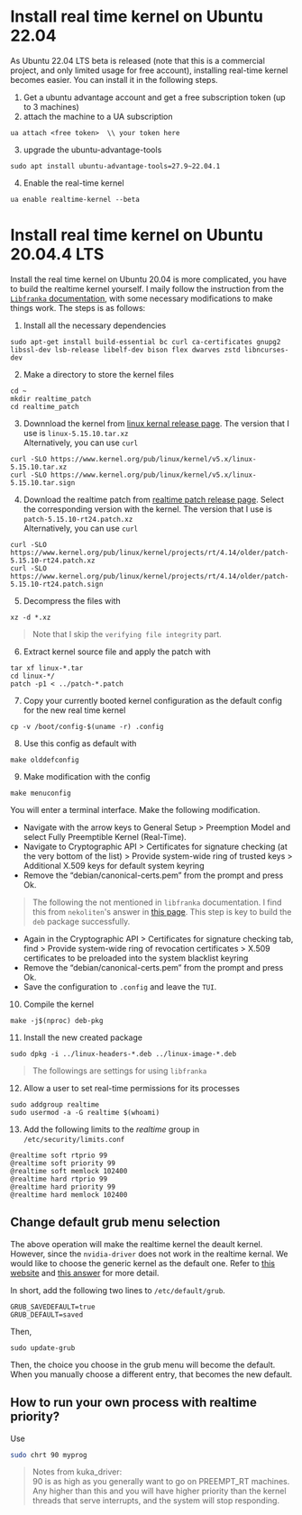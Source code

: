 # Install real time kernel on Ubuntu 22.04
As Ubuntu 22.04 LTS beta is released (note that this is a commercial project, and only limited usage for free account), installing real-time kernel becomes easier. You can install it in the following steps. 

1. Get a ubuntu advantage account and get a free subscription token (up to 3 machines)
2. attach the machine to a UA subscription
```
ua attach <free token>  \\ your token here
```
3. upgrade the ubuntu-advantage-tools
```
sudo apt install ubuntu-advantage-tools=27.9~22.04.1
```
4. Enable the real-time kernel 
```
ua enable realtime-kernel --beta
```

# Install real time kernel on Ubuntu 20.04.4 LTS 
Install the real time kernel on Ubuntu 20.04 is more complicated, you have to build the realtime kernel yourself. I maily follow the instruction from the [`Libfranka` documentation](https://frankaemika.github.io/docs/installation_linux.html), with some necessary modifications to make things work.
The steps is as follows:
1. Install all the necessary dependencies
```
sudo apt-get install build-essential bc curl ca-certificates gnupg2 libssl-dev lsb-release libelf-dev bison flex dwarves zstd libncurses-dev
```
2. Make a directory to store the kernel files
```
cd ~
mkdir realtime_patch
cd realtime_patch
```
3. Downnload the kernel from [linux kernal release page](https://mirrors.edge.kernel.org/pub/linux/kernel/v5.x/). The version that I use is `linux-5.15.10.tar.xz` <br>
Alternatively, you can use `curl`
```
curl -SLO https://www.kernel.org/pub/linux/kernel/v5.x/linux-5.15.10.tar.xz
curl -SLO https://www.kernel.org/pub/linux/kernel/v5.x/linux-5.15.10.tar.sign
```
4. Download the realtime patch from [realtime patch release page](https://mirrors.edge.kernel.org/pub/linux/kernel/projects/rt/). Select the corresponding version with the kernel. The version that I use is `patch-5.15.10-rt24.patch.xz` <br>
Alternatively, you can use `curl`
```
curl -SLO https://www.kernel.org/pub/linux/kernel/projects/rt/4.14/older/patch-5.15.10-rt24.patch.xz
curl -SLO https://www.kernel.org/pub/linux/kernel/projects/rt/4.14/older/patch-5.15.10-rt24.patch.sign
```
5. Decompress the files with 
```
xz -d *.xz
```
> Note that I skip the `verifying file integrity` part.
6. Extract kernel source file and apply the patch with
```
tar xf linux-*.tar
cd linux-*/
patch -p1 < ../patch-*.patch
```
7. Copy your currently booted kernel configuration as the default config for the new real time kernel
```
cp -v /boot/config-$(uname -r) .config
```
8. Use this config as default with
```
make olddefconfig
```
9. Make modification with the config
```
make menuconfig
```
You will enter a terminal interface. Make the following modification.
- Navigate with the arrow keys to General Setup > Preemption Model and select Fully Preemptible Kernel (Real-Time).
- Navigate to Cryptographic API > Certificates for signature checking (at the very bottom of the list) > Provide system-wide ring of trusted keys > Additional X.509 keys for default system keyring  
- Remove the “debian/canonical-certs.pem” from the prompt and press Ok. 
> The following the not mentioned in `libfranka` documentation. I find this from `nekoliten`'s answer in [this page](https://gitlab.com/CalcProgrammer1/OpenRGB/-/issues/950). This step is key to build the `deb` package successfully.
- Again in the Cryptographic API > Certificates for signature checking tab, find > Provide system-wide ring of revocation certificates > X.509 certificates to be preloaded into the system blacklist keyring
- Remove the “debian/canonical-certs.pem” from the prompt and press Ok. 
- Save the configuration to `.config` and leave the `TUI`.

10. Compile the kernel 
```
make -j$(nproc) deb-pkg
```
11. Install the new created package
```
sudo dpkg -i ../linux-headers-*.deb ../linux-image-*.deb
```

> The followings are settings for using `libfranka`
12. Allow a user to set real-time permissions for its processes
```
sudo addgroup realtime
sudo usermod -a -G realtime $(whoami)
```
13. Add the following limits to the *realtime* group in `/etc/security/limits.conf`
```
@realtime soft rtprio 99
@realtime soft priority 99
@realtime soft memlock 102400
@realtime hard rtprio 99
@realtime hard priority 99
@realtime hard memlock 102400
```





## Change default grub menu selection
The above operation will make the realtime kernel the deault kernel. However, since the `nvidia-driver` does not work in the realtime kernal. We would like to choose the generic kernel as the default one.
Refer to [this website](https://www.how2shout.com/linux/how-to-change-default-kernel-in-ubuntu-22-04-20-04-lts/#:~:text=Save%20the%20file%20Ctrl%2BO,then%20exit%20it%20Ctrl%2BX.&text=And%20as%20you%20start%20your,default%20one%20on%20your%20system.) and [this answer](https://unix.stackexchange.com/a/421650) for more detail.

In short, add the following two lines to `/etc/default/grub`.
```
GRUB_SAVEDEFAULT=true
GRUB_DEFAULT=saved
```
Then, 
```
sudo update-grub
```
Then, the choice you choose in the grub menu will become the default. When you manually choose a different entry, that becomes the new default.

## How to run your own process with realtime priority?
Use 
```zsh
sudo chrt 90 myprog
```

> Notes from kuka_driver:<br>
> 90 is as high as you generally want to go on PREEMPT_RT machines. Any higher than this and you will have higher priority than the kernel threads that serve interrupts, and the system will stop responding.